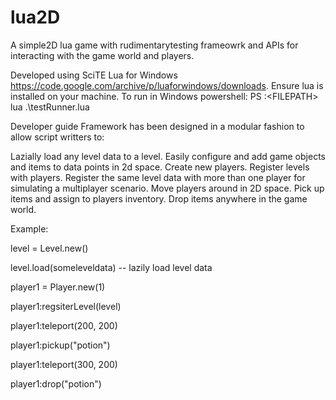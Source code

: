 # lua2D
A simple2D lua game with rudimentarytesting frameowrk and APIs for interacting with the game world and players.

Developed using SciTE Lua for Windows https://code.google.com/archive/p/luaforwindows/downloads.
Ensure lua is installed on your machine.
To run in Windows powershell: PS <DRIVE>:\<FILEPATH> lua .\testRunner.lua

Developer guide
Framework has been designed in a modular fashion to allow script writters to:

Lazially load any level data to a level. 
Easily configure and add game objects and items to data points in 2d space. 
Create new players. 
Register levels with players. 
Register the same level data with more than one player for simulating a multiplayer scenario. 
Move players around in 2D space. 
Pick up items and assign to players inventory. 
Drop items anywhere in the game world. 

Example:

level = Level.new()

level.load(someleveldata) -- lazily load level data

player1 = Player.new(1)

player1:regsiterLevel(level)

player1:teleport(200, 200)

player1:pickup("potion")

player1:teleport(300, 200)

player1:drop("potion")
